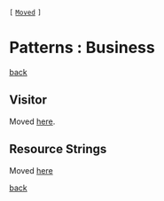 `[` [`Moved`](patterns/business-logic.md) `]`

Patterns : Business
===================

[back](.)

Visitor
-------

Moved [here](patterns/business-logic.md#visitor).

Resource Strings
----------------

Moved [here](patterns/business-logic.md#resource-strings)

[back](.)
